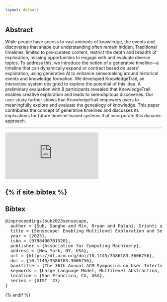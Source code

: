```yaml
---
layout: default
---
```


## Abstract

While people have access to vast amounts of knowledge, the events and discoveries that shape our understanding often remain hidden. Traditional timelines, limited to pre-curated content, restrict the depth and breadth of exploration, missing opportunities to engage with and evaluate diverse topics. To address this, we introduce the notion of a generative timeline—a timeline that can dynamically expand or contract based on users' exploration, using generative AI to enhance sensemaking around historical events and knowledge formation. We developed KnowledgeTrail, an interactive system designed to explore the potential of this idea. A preliminary evaluation with 8 participants revealed that KnowledgeTrail enables creative exploration and leads to serendipitous discoveries. Our user study further shows that KnowledgeTrail empowers users to meaningfully explore and evaluate the genealogy of knowledge. This paper contributes the concept of generative timelines and discusses its implications for future timeline-based systems that incorporate this dynamic approach.

---


<div class="video-wrapper">
  <iframe src="https://www.youtube.com/embed/ESGfK0LKONQ?si=mZBo-_yG3IqfvIOX3&color=white&rel=0&modestlogo=1" id="yt-video" frameborder="0" allow="accelerometer; autoplay; clipboard-write; encrypted-media; gyroscope; picture-in-picture" allowfullscreen></iframe>
</div>


<!-- 
---
<h2 id="node">Generative Timeline</h2>

Our work introduces the concept of the generative timeline. The illustration below highlights its key features. Prior work on timelines involved timelines either constructed from pre-existing documents or curated by experts, limiting users' ability to explore beyond the available dataset or the predefined timeline. In contrast, with the use of AI models, the generative timeline can dynamically expand or contract for (A) breadth-based or (B) depth-based exploration, enabling flexible, untethered exploration.

<div style="text-align:-webkit-center">
  <div class="img-container" style="text-align: -webkit-center;">
    <img src="/assets/img/knowledgetrail/generative_timeline.png"/>
  </div>
</div>


An example of event generation in KnowledgeTrail: Users can generate events relating to a topic by (A) hovering over an event and (B) selecting the Events button in the Expand Bar or (C) Search Bar. This renders them in the canvas with arrows (D) tracing out the path of generation. A description on how these generated events are related is then (E) displayed in the Side Panel under the Relationships tab.
<div style="text-align:-webkit-center">
  <div class="img-container" style="width:100%; text-align: -webkit-center;">
    <img src="/assets/img/knowledgetrail/Teaser New.png"/>
  </div>
</div>

Contextual Event Generation: Users can steer the type of event generation within a single prompt (e.g. United States). One context (World War II) can generate events focusing around that topic (A), while another context (Revolution) can help constrain the generation to a completely separate group of events (B) when the Events button is clicked.
<div style="text-align:-webkit-center">
  <div class="img-container" style="text-align: -webkit-center;">
    <img src="/assets/img/knowledgetrail/EventGenerationContext.png"/>
  </div>
</div>

<div style="text-align:-webkit-center">
  <div class="img-container" style="width: 100%; text-align: -webkit-center;">
    <img src="/assets/img/knowledgetrail/ExplainQuestionsFlow.png"/>
  </div>
</div>
Generating Descriptions Flow: Users can (1) learn more details about a topic in the Search Box or event in the timeline by (2) using the Explain button. A detailed explanation is then (3) generated in the Side Panel for the given topic/event. To facilitate further exploration on the topic, the Questions button (4) can be clicked to generate a list of questions relating to the topic and context. Users can (5) select one of these questions to learn more about and a response will be (6) generated again on the Side Panel.


<div style="text-align:-webkit-center; display: flex; flex-direction: row">
  <div class="img-container" style="width: 50%; text-align: -webkit-center; padding: 5px;">
    <img src="/assets/img/knowledgetrail/Legend1.png"/>
    No Event Types selected
  </div>
  <div class="img-container" style="width: 50%; text-align: -webkit-center; padding: 5px;">
    <img src="/assets/img/knowledgetrail/Legend2.png"/>
    Selected the Event Type
  </div>
</div>
Legend Panel: All Event Types and their assigned color coding are listed here. Users can filter and efficiently navigate (b) to a select group of nodes corresponding to the label they select. Matching nodes of that type are highlighted and the view zooms in to focus on these events.

<div style="text-align:-webkit-center; display: flex; flex-direction: row">
  <div class="img-container" style="width: 50%; text-align: -webkit-center; padding: 5px;">
    <img src="/assets/img/knowledgetrail/SemanticZoom1.png"/>
    Semantic Zoom (Scale > 0.4)
  </div>
  <div class="img-container" style="width: 50%; text-align: -webkit-center; padding: 5px;">
    <img src="/assets/img/knowledgetrail/SemanticZoom2.png"/>
    Semantic Zoom (Scale <= 0.4)
  </div>
</div>
Semantic Zoom: As users zoom out on the Timeline View (<= 0.4 zoom scale) to see relationships and patterns between the generated events (e.g., clusters of nearby events, groupings of similar event types, etc.), the nodes will collapse into dots to make them more salient and readable. As a user (b) hovers over an event, the title for that event is displayed along with a small summary of the event as long as the Explain button has been clicked for this event before. 

<div style="text-align:-webkit-center">
  <div class="img-container" style="width: 100%; text-align: -webkit-center;">
    <img src="/assets/img/knowledgetrail/SelectTitleOrEvent-horizontal.png"/>
    Navigation from the Side Panel: Users can easily return to previously generated content on the timeline by using the Side Panel. By (2) clicking on the title of a result in the Relationships tab, the Timeline View will change to encompass all of the events referenced in that result. When (3) selecting an individual event in the timeline or the Side Panel, the view will zoom in on that particular event on the timeline. Hovering over an event within a Side Panel result will highlight that event on the timeline to make it easy to spot amongst other generated nodes.
  </div>
</div>


<div style="text-align:-webkit-center">
  <div class="img-container" style="width:70%; text-align: -webkit-center;">
    <img src="/assets/img/knowledgetrail/GenerateRelationships.png"/>
    Generating Relationships: Users can determine the relation between 2 or more separate events generated on the timeline by selecting the events and clicking the Generate Relationship button. A paragraph describing the potential relationship between the events is then generated and displayed in the Side Panel under the Relationships tab.
  </div>
</div> 

-->


{% if site.bibtex %}
------

## Bibtex

<pre>
@inproceedings{suh2023sensecape,
  author = {Suh, Sangho and Min, Bryan and Palani, Srishti and Xia, Haijun},
  title = {Sensecape: Enabling Multilevel Exploration and Sensemaking with Large Language Models},
  year = {2023},
  isbn = {9798400701320},
  publisher = {Association for Computing Machinery},
  address = {New York, NY, USA},
  url = {https://dl.acm.org/doi/10.1145/3586183.3606756},
  doi = {10.1145/3586183.3606756},
  booktitle = {The 36th Annual ACM Symposium on User Interface Software and Technology},
  keywords = {Large Language Model, Multilevel Abstraction, Visualization},
  location = {San Francisco, CA, USA},
  series = {UIST '23}
}
</pre>

{% endif %}